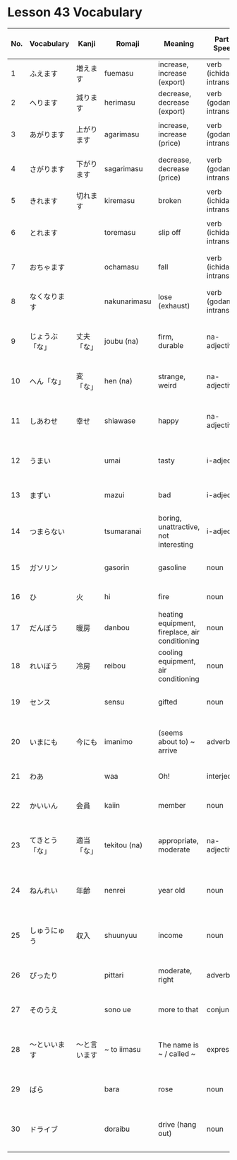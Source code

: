 # Lesson 43 Vocabulary

| No. | Vocabulary     | Kanji        | Romaji       | Meaning                                        | Part of Speech               | Te-form    | Nai-form (informal) | Example Sentence (JP)          | Example Sentence (EN)                  |
| --- | -------------- | ------------ | ------------ | ---------------------------------------------- | ---------------------------- | ---------- | ------------------- | ------------------------------ | -------------------------------------- |
| 1   | ふえます       | 増えます     | fuemasu      | increase, increase (export)                    | verb (ichidan, intransitive) | ふえて     | ふえない            | 人口がふえます。               | The population increases.              |
| 2   | へります       | 減ります     | herimasu     | decrease, decrease (export)                    | verb (godan, intransitive)   | へって     | へらない            | 収入がへります。               | Income decreases.                      |
| 3   | あがります     | 上がります   | agarimasu    | increase, increase (price)                     | verb (godan, intransitive)   | あがって   | あがらない          | 物価があがります。             | Prices go up.                          |
| 4   | さがります     | 下がります   | sagarimasu   | decrease, decrease (price)                     | verb (godan, intransitive)   | さがって   | さがらない          | 気温がさがります。             | The temperature goes down.             |
| 5   | きれます       | 切れます     | kiremasu     | broken                                         | verb (ichidan, intransitive) | きれて     | きれない            | 紐がきれます。                 | The string breaks.                     |
| 6   | とれます       |              | toremasu     | slip off                                       | verb (ichidan, intransitive) | とれて     | とれない            | ボタンがとれます。             | The button comes off.                  |
| 7   | おちゃます     |              | ochamasu     | fall                                           | verb (ichidan, intransitive) | おちゃて   | おちゃない          | りんごがおちゃます。           | The apple falls.                       |
| 8   | なくなります   |              | nakunarimasu | lose (exhaust)                                 | verb (godan, intransitive)   | なくなって | なくならない        | ガソリンがなくなります。       | The gasoline runs out.                 |
| 9   | じょうぶ「な」 | 丈夫「な」   | joubu (na)   | firm, durable                                  | na-adjective                 |            |                     | このかばんはじょうぶです。     | This bag is durable.                   |
| 10  | へん「な」     | 変「な」     | hen (na)     | strange, weird                                 | na-adjective                 |            |                     | へんな音がします。             | I hear a strange sound.                |
| 11  | しあわせ       | 幸せ         | shiawase     | happy                                          | na-adjective                 |            |                     | しあわせな人生を送ります。     | I lead a happy life.                   |
| 12  | うまい         |              | umai         | tasty                                          | i-adjective                  |            |                     | このケーキはうまいです。       | This cake is tasty.                    |
| 13  | まずい         |              | mazui        | bad                                            | i-adjective                  |            |                     | このスープはまずいです。       | This soup tastes bad.                  |
| 14  | つまらない     |              | tsumaranai   | boring, unattractive, not interesting          | i-adjective                  |            |                     | つまらない映画でした。         | It was a boring movie.                 |
| 15  | ガソリン       |              | gasorin      | gasoline                                       | noun                         |            |                     | ガソリンを入れます。           | I put in gasoline.                     |
| 16  | ひ             | 火           | hi           | fire                                           | noun                         |            |                     | ひをつけます。                 | I light a fire.                        |
| 17  | だんぼう       | 暖房         | danbou       | heating equipment, fireplace, air conditioning | noun                         |            |                     | だんぼうをつけます。           | I turn on the heater.                  |
| 18  | れいぼう       | 冷房         | reibou       | cooling equipment, air conditioning            | noun                         |            |                     | れいぼうがきいています。       | The air conditioner is working.        |
| 19  | センス         |              | sensu        | gifted                                         | noun                         |            |                     | 彼はセンスがあります。         | He has good taste.                     |
| 20  | いまにも       | 今にも       | imanimo      | (seems about to) ~ arrive                      | adverb                       |            |                     | いまにも雨が降りそうです。     | It looks like it will rain any moment. |
| 21  | わあ           |              | waa          | Oh!                                            | interjection                 |            |                     | わあ、きれい！                 | Wow, it's beautiful!                   |
| 22  | かいいん       | 会員         | kaiin        | member                                         | noun                         |            |                     | クラブのかいいんです。         | I am a club member.                    |
| 23  | てきとう「な」 | 適当「な」   | tekitou (na) | appropriate, moderate                          | na-adjective                 |            |                     | てきとうな答えをしてください。 | Please give an appropriate answer.     |
| 24  | ねんれい       | 年齢         | nenrei       | year old                                       | noun                         |            |                     | ねんれいを教えてください。     | Please tell me your age.               |
| 25  | しゅうにゅう   | 収入         | shuunyuu     | income                                         | noun                         |            |                     | しゅうにゅうがふえました。     | My income increased.                   |
| 26  | ぴったり       |              | pittari      | moderate, right                                | adverb                       |            |                     | この服はぴったりです。         | These clothes fit perfectly.           |
| 27  | そのうえ       |              | sono ue      | more to that                                   | conjunction                  |            |                     | そのうえ、安いです。           | Moreover, it's cheap.                  |
| 28  | ～といいます   | ～と言います | ~ to iimasu  | The name is ~ / called ~                       | expression                   |            |                     | これは「さくら」といいます。   | This is called "sakura".               |
| 29  | ばら           |              | bara         | rose                                           | noun                         |            |                     | ばらの花がきれいです。         | The rose is beautiful.                 |
| 30  | ドライブ       |              | doraibu      | drive (hang out)                               | noun                         |            |                     | 友達とドライブに行きます。     | I go for a drive with friends.         |
